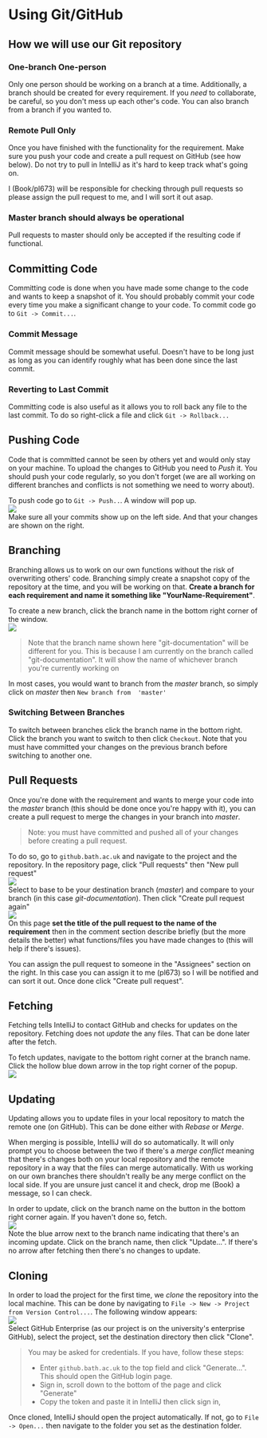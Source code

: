 # Using Git/GitHub
## How we will use our Git repository
### One-branch One-person
Only one person should be working on a branch at a time. Additionally, a branch should be created for every 
requirement. If you _need_ to collaborate, be careful, so you don't mess up each other's code. You can also
branch from a branch if you wanted to.

### Remote Pull Only
Once you have finished with the functionality for the requirement. Make sure you push your code and create a pull 
request on GitHub (see how below). Do not try to pull in IntelliJ as it's hard to keep track what's going on. 

I (Book/pl673) will be responsible for checking through pull requests so please assign the pull request to me, and I 
will sort it out asap.

### Master branch should always be operational
Pull requests to master should only be accepted if the resulting code if functional.

## Committing Code
Committing code is done when you have made some change to the code and wants to keep a snapshot of it. You should 
probably commit your code every time you make a significant change to your code. To commit code go to `Git -> Commit...`.

### Commit Message
Commit message should be somewhat useful. Doesn't have to be long just as long as you can identify roughly what has 
been done since the last commit.

### Reverting to Last Commit
Committing code is also useful as it allows you to roll back any file to the last commit. To do so right-click a file 
and click `Git -> Rollback...`

## Pushing Code
Code that is committed cannot be seen by others yet and would only stay on your machine. To upload the changes to 
GitHub you need to _Push_ it. You should push your code regularly, so you don't forget (we are all working on 
different branches and conflicts is not something we need to worry about).

To push code go to `Git -> Push..`. A window will pop up.  
![](assets/git-push-window.png)  
Make sure all your commits show up on the left side. And that your changes are shown on the right.

## Branching
Branching allows us to work on our own functions without the risk of overwriting others' code. Branching simply create 
a snapshot copy of the repository at the time, and you will be working on that. **Create a branch for each requirement 
and name it something like "YourName-Requirement"**.

To create a new branch, click the branch name in the bottom right corner of the window.  
![](assets/git-branch-navigator.png)  
> Note that the branch name shown here "git-documentation" will be different for you. This is because I am currently on
> the branch called "git-documentation". It will show the name of whichever branch you're currently working on

In most cases, you would want to branch from the _master_ branch, so simply click on _master_ then `New branch from 
'master'`

### Switching Between Branches
To switch between branches click the branch name in the bottom right. Click the branch you want to switch to then click 
`Checkout`. Note that you must have committed your changes on the previous branch before switching to another one.

## Pull Requests
Once you're done with the requirement and wants to merge your code into the _master_ branch (this should be done once 
you're happy with it), you can create a pull request to merge the changes in your branch into _master_.

> Note: you must have committed and pushed all of your changes before creating a pull request.

To do so, go to `github.bath.ac.uk` and navigate to the project and the repository. In the repository page, click "Pull 
requests" then "New pull request"  
![](assets/github-pull-request.png)  
Select to base to be your destination branch (_master_) and compare to your branch (in this case _git-documentation_).
Then click "Create pull request again"   
![](assets/github-pull-request-2.png)  
On this page **set the title of the pull request to the name of the requirement** then in the comment section describe 
briefly (but the more details the better) what functions/files you have made changes to (this will help if there's 
issues). 

You can assign the pull request to someone in the "Assignees" section on the right. In this case you can assign it to 
me (pl673) so I will be notified and can sort it out. Once done click "Create pull request".

## Fetching
Fetching tells IntelliJ to contact GitHub and checks for updates on the repository. Fetching does not _update_ the 
any files. That can be done later after the fetch.

To fetch updates, navigate to the bottom right corner at the branch name. Click the hollow blue down arrow in the top 
right corner of the popup.  
![](assets/git-branch-page-fetch.png)  

## Updating
Updating allows you to update files in your local repository to match the remote one (on GitHub). This can be done 
either with _Rebase_ or _Merge_. 

When merging is possible, IntelliJ will do so automatically. It will only prompt you 
to choose between the two if there's a _merge conflict_ meaning that there's changes both on your local repository and 
the remote repository in a way that the files can merge automatically. With us working on our own branches there 
shouldn't really be any merge conflict on the local side. If you are unsure just cancel it and check, drop me (Book) a
message, so I can check.

In order to update, click on the branch name on the button in the bottom right corner again. If you haven't done so, 
fetch.  
![](assets/git-update-indicator.png)  
Note the blue arrow next to the branch name indicating that there's an incoming update. Click on the branch name, then 
click "Update...". If there's no arrow after fetching then there's no changes to update.

## Cloning
In order to load the project for the first time, we _clone_ the repository into the local machine. This can be done by
navigating to `File -> New -> Project from Version Control...`. The following window appears:  
![](assets/version-control-new-project.png)  
Select GitHub Enterprise (as our project is on the university's enterprise GitHub), select the project, set the
destination directory then click "Clone".
> You may be asked for credentials. If you have, follow these steps:
> - Enter `github.bath.ac.uk` to the top field and click "Generate...". This should open the GitHub login page.
> - Sign in, scroll down to the bottom of the page and click "Generate"
> - Copy the token and paste it in IntelliJ then click sign in,

Once cloned, IntelliJ should open the project automatically. If not, go to `File -> Open...` then navigate to the folder
you set as the destination folder.
